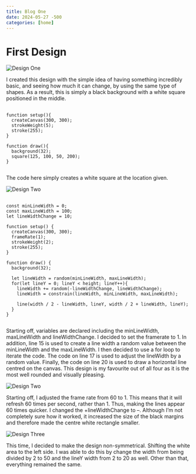 ```yaml
---
title: Blog One
date: 2024-05-27 -500
categories: [home]
---
```


# First Design

![Design One](/assets/lib/images/design8.png)

I created this design with the simple idea of having something incredibly basic, and seeing how much it can change, by using the same type of shapes. As a result, this is simply a black background with a white square positioned in the middle.
<pre>
  <code class="p5">
function setup(){
  createCanvas(300, 300);
  strokeWeight(5);
  stroke(255);
}

function draw(){
  background(32);
  square(125, 100, 50, 200);
}
  </code>
</pre>
The code here simply creates a white square at the location given. 

![Design Two](/assets/lib/images/design5.png)


<pre>
  <code class="p5">
const minLineWidth = 0;
const maxLineWidth = 100;
let lineWidthChange = 10;

function setup() {
  createCanvas(300, 300);
  frameRate(1);
  strokeWeight(2);
  stroke(255);
}

function draw() {
  background(32);

  let lineWidth = random(minLineWidth, maxLineWidth);
  for(let lineY = 0; lineY < height; lineY++){
    lineWidth += random(-lineWidthChange, lineWidthChange);
    lineWidth = constrain(lineWidth, minLineWidth, maxLineWidth);

    line(width / 2 - lineWidth, lineY, width / 2 + lineWidth, lineY);
  }
}
  </code>
</pre>
Starting off, variables are declared including the minLineWidth, maxLineWidth and lineWidthChange. I decided to set the framerate to 1. In addition, line 15 is used to create a line width a random value between the minLineWidth and the maxLineWidth. I then decided to use a for loop to iterate the code. The code on line 17 is used to adjust the lineWidth by a random value.  Finally, the code on line 20 is used to draw a horizontal line centred on the canvas. This design is my favourite out of all four as it is the most well rounded and visually pleasing.

![Design Two](/assets/lib/images/design6.png)

Starting off, I adjusted the frame rate from 60 to 1. This means that it will refresh 60 times per second, rather than 1. Thus, making the lines appear 60 times quicker. I changed the +lineWidthChange to –. Although I’m not completely sure how it worked, it increased the size of the black margins and therefore made the centre white rectangle smaller. 

![Design Three](/assets/lib/images/design7.png)

This time, I decided to make the design non-symmetrical. Shifting the white area to the left side. I was able to do this by change the width from being divided by 2 to 50 and the lineY width from 2 to 20 as well. Other than that, everything remained the same. 

